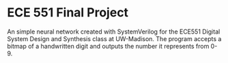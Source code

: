 # ECE 551 Final Project

An simple neural network created with SystemVerilog for the ECE551 Digital System Design and Synthesis class at UW-Madison. The program accepts a bitmap of a handwritten digit and outputs the number it represents from 0-9. 